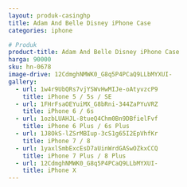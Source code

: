 ```yaml
---
layout: produk-casinghp
title: Adam And Belle Disney iPhone Case
categories: iphone

# Produk
product-title: Adam And Belle Disney iPhone Case
harga: 90000
sku: hn-0678
image-drive: 12CdmghNMWK0_G8q5P4PCaQ9LLbMYXUI-
gallery:
  - url: 1w4r9UbQRs7vjYSWvHwMIJe-oAtyvzcP9
    title: iPhone 5 / 5s / SE
  - url: 1FHrFsaOEYuiMX_G8bRni-344ZaPYuVRZ
    title: iPhone 6 / 6s
  - url: 1ozbLUAHJL-8tueQ4Chm0Bn9DBfielFvf
    title: iPhone 6 Plus / 6s Plus
  - url: 1J8OkS-lZSrMBIup-3cS1g65I2EpVhfKr
    title: iPhone 7 / 8
  - url: 1yaxlSmbExcEsD7aUinWrdGASwOZkxCCQ
    title: iPhone 7 Plus / 8 Plus
  - url: 12CdmghNMWK0_G8q5P4PCaQ9LLbMYXUI-
    title: iPhone X
---
```

